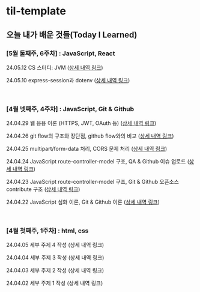 # til-template

## 오늘 내가 배운 것들(Today I Learned)


### [5월 둘째주, 6주차] : JavaScript, React
24.05.12 CS 스터디: JVM ([상세 내역 링크](https://github.com/100-hours-a-week/kevin.yu-til/blob/main/May/2024-05-12.md))

24.05.10 express-session과 dotenv ([상세 내역 링크](https://github.com/100-hours-a-week/kevin.yu-til/blob/main/May/2024-05-10.md))

<br />

### [4월 넷째주, 4주차] : JavaScript, Git & Github

24.04.29 웹 응용 이론 (HTTPS, JWT, OAuth 등) ([상세 내역 링크](https://github.com/100-hours-a-week/kevin.yu-til/blob/main/Apr/2024-04-29.md))

24.04.26 git flow의 구조와 장단점, github flow와의 비교 ([상세 내역 링크](https://github.com/100-hours-a-week/kevin.yu-til/blob/main/Apr/2024-04-26.md))

24.04.25 multipart/form-data 처리, CORS 문제 처리 ([상세 내역 링크](https://github.com/100-hours-a-week/kevin.yu-til/blob/main/Apr/2024-04-25.md))

24.04.24 JavaScript route-controller-model 구조, QA & Github 이슈 업로드 ([상세 내역 링크](https://github.com/100-hours-a-week/kevin.yu-til/blob/main/Apr/2024-04-24.md))

24.04.23 JavaScript route-controller-model 구조, Git & Github 오픈소스 contribute 구조 ([상세 내역 링크](https://github.com/100-hours-a-week/kevin.yu-til/blob/main/Apr/2024-04-23.md))

24.04.22 JavaScript 심화 이론, Git & Github 이론 ([상세 내역 링크](https://github.com/100-hours-a-week/kevin.yu-til/blob/main/Apr/2024-04-22.md))

<br />

### [4월 첫째주, 1주차] : html, css

24.04.05 세부 주제 4 작성 (상세 내역 링크)

24.04.04 세부 주제 3 작성 (상세 내역 링크)

24.04.03 세부 주제 2 작성 (상세 내역 링크)

24.04.02 세부 주제 1 작성 (상세 내역 링크)
